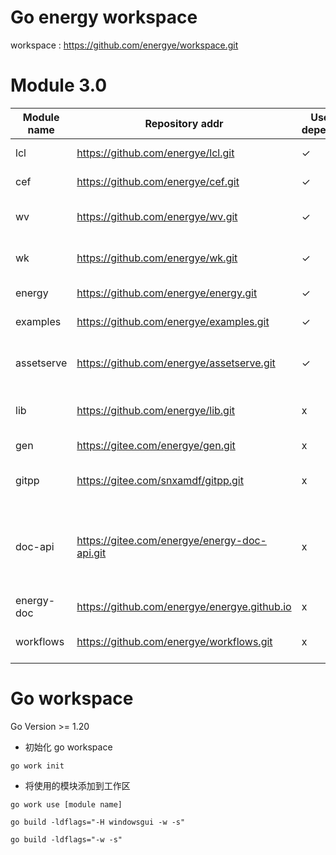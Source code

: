 # Go energy workspace

workspace : https://github.com/energye/workspace.git

# Module 3.0

| Module name | Repository addr                              | Use depend | Desc                                                     |
|-------------|----------------------------------------------|------------|----------------------------------------------------------|
| lcl         | https://github.com/energye/lcl.git           | ✓          | LCL basic library                                        |
| cef         | https://github.com/energye/cef.git           | ✓          | CEF basic library                                        |
| wv          | https://github.com/energye/wv.git            | ✓          | Webview2 basic library                                   |
| wk          | https://github.com/energye/wk.git            | ✓          | Webkit basic library                                     |
| energy      | https://github.com/energye/energy.git        | ✓          | Energy framework                                         |
| examples    | https://github.com/energye/examples.git      | ✓          | All examples                                             |
| assetserve  | https://github.com/energye/assetserve.git    | ✓          | Built-in http static resource service                    |
| lib         | https://github.com/energye/lib.git           | x          | Binary dynamic link library                              |
| gen         | https://gitee.com/energye/gen.git            | x          | Code generation                                          |
| gitpp       | https://gitee.com/snxamdf/gitpp.git          | x          | Git auto pull push cmd                                   |
| doc-api     | https://gitee.com/energye/energy-doc-api.git | x          | Server API, Website publishing and binary file reception |
| energy-doc  | https://github.com/energye/energye.github.io | x          | Energy DOC                                               |
| workflows   | https://github.com/energye/workflows.git     | x          | Workflows  Automatic publishing                          |


# Go workspace 

Go Version >= 1.20

- 初始化 go workspace

`go work init`

- 将使用的模块添加到工作区

`go work use [module name]`

`go build -ldflags="-H windowsgui -w -s"`

`go build -ldflags="-w -s"`
